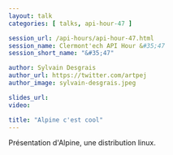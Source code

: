 ```yaml
---
layout: talk
categories: [ talks, api-hour-47 ]

session_url: /api-hours/api-hour-47.html
session_name: Clermont'ech API Hour &#35;47
session_short_name: "&#35;47"

author: Sylvain Desgrais
author_url: https://twitter.com/artpej
author_image: sylvain-desgrais.jpeg

slides_url:
video:

title: "Alpine c'est cool"
---
```


Présentation d'Alpine, une distribution linux.